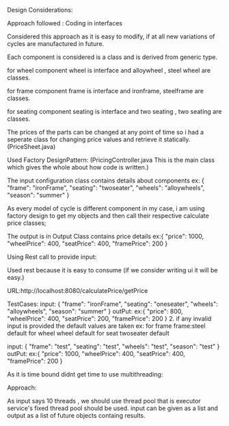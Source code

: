 Design Considerations:

Approach followed : Coding in interfaces
 
   Considered this approach as it is easy to modify,  if at all new variations of cycles are manufactured in future.

   Each component is considered is a class and is derived from generic type.

   for wheel component wheel is interface and alloywheel , steel wheel are classes.

   for frame component frame is interface and ironframe, steelframe are classes.

   for seating component seating is interface and two seating , two seating are classes.
  
   The prices of the parts can be changed at any point of time so i had a seperate class for changing price values and retrieve it statically.(PriceSheet.java)

Used Factory DesignPattern: (PricingController.java  This is the main class which gives the whole about how code is written.)

  The input configuration class contains details about components
  ex: {
    "frame": "ironFrame",
    "seating": "twoseater",
    "wheels": "alloywheels",
    "season": "summer"
      }
  
  As every model of cycle is different component in my case, i am using factory design to get my objects and then call their 
 respective calculate price classes;

 The output is in Output Class contains price details
 ex:{
    "price": 1000,
    "wheelPrice": 400,
    "seatPrice": 400,
    "framePrice": 200
    }

Using Rest call to provide input:

Used rest because it is easy to consume (if we consider writing ui it will be easy.)

URL:http://localhost:8080/calculatePrice/getPrice

TestCases:
input:
 {
    "frame": "ironFrame",
    "seating": "oneseater",
    "wheels": "alloywheels",
    "season": "summer"
  }
outPut:
 ex:{
    "price": 800,
    "wheelPrice": 400,
    "seatPrice": 200,
    "framePrice": 200
    }
2.
if any invalid input is provided the default values are taken 
ex: for frame frame:steel default
    for wheel wheel default
    for seat twoseater default

input:
 {
    "frame": "test",
    "seating": "test",
    "wheels": "test",
    "season": "test"
  }
outPut:
 ex:{
    "price": 1000,
    "wheelPrice": 400,
    "seatPrice": 400,
    "framePrice": 200
    }


As it is time bound didnt get time to use multithreading:

Approach:

As input says 10 threads , we should use thread pool that is executor service's fixed thread pool should be used.
input can be given as a list and output as a list of future objects containg results.

